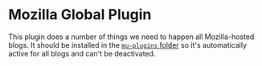 # Mozilla Global Plugin

This plugin does a number of things we need to happen all Mozilla-hosted blogs. It should be installed in the [`mu-plugins` folder](https://codex.wordpress.org/Must_Use_Plugins) so it's automatically active for all blogs and can't be deactivated.

